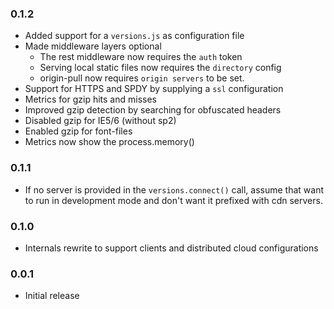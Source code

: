 ### 0.1.2
- Added support for a `versions.js` as configuration file
- Made middleware layers optional
  - The rest middleware now requires the `auth` token
  - Serving local static files now requires the `directory` config
  - origin-pull now requires `origin servers` to be set.
- Support for HTTPS and SPDY by supplying a `ssl` configuration
- Metrics for gzip hits and misses
- Improved gzip detection by searching for obfuscated headers
- Disabled gzip for IE5/6 (without sp2)
- Enabled gzip for font-files
- Metrics now show the process.memory()

### 0.1.1
- If no server is provided in the `versions.connect()` call, assume that want to
  run in development mode and don't want it prefixed with cdn servers.

### 0.1.0
- Internals rewrite to support clients and distributed cloud configurations

### 0.0.1
- Initial release
